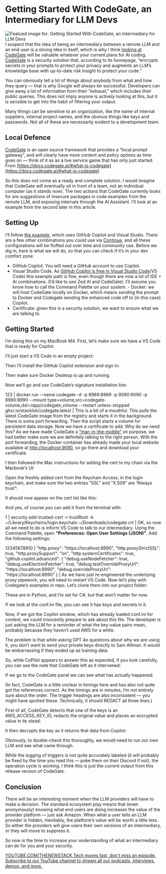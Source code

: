 # Getting Started With CodeGate, an Intermediary for LLM Devs
![Featued image for: Getting Started With CodeGate, an Intermediary for LLM Devs](https://cdn.thenewstack.io/media/2025/01/f814f7a3-kent-tupas-u7scebzs57q-unsplashb-1024x576.jpg)
I suspect that the idea of being an intermediary between a remote LLM and an end user is a strong idea in itself, which is why I think [looking at CodeGate](https://thenewstack.io/codegate-open-source-tool-secures-ai-coding-assistants/) will be valuable whatever your current plans for AI coding. [CodeGate](https://codegate.ai/) is a security solution that, according to its homepage, “encrypts secrets in your prompts to protect your privacy and augments an LLM’s knowledge base with up-to-date risk insight to protect your code.”

You can obviously tell a lot of things about anybody from what and how they query — that is why Google will always be successful. Developers can give away a lot of information from their “exhaust,” which includes their public queries. This does not imply anyone is actively looking at this, but it is sensible to get into the habit of filtering your output.

Many things can be sensitive to an organization, like the name of internal suppliers, internal project names, and the obvious things like keys and passwords. Not all of these are necessarily evident to a development team.

## Local Defence
[CodeGate](https://codegate.ai/) is an open source framework that provides a “local prompt gateway”, and will clearly have more content and policy options as time goes on — think of it as as a live service game that has only just started.
From [https://docs.codegate.ai/#what-is-codegate](https://docs.codegate.ai/#what-is-codegate)

So this does not come as a ready and complete solution. I would imagine that CodeGate will eventually sit in front of a team, not an individual computer (as it stands now). The two actions that CodeGate currently looks for are suggestions of insecure packages in code examples from the remote LLM, and exposing internals through the AI Assistant. I’ll look at an example from the second later in this article.

## Setting Up
I’ll follow [the example](https://docs.codegate.ai/quickstart), which uses GitHub Copilot and Visual Studio. There are a few other combinations you could use via [Continue](https://www.continue.dev/), and all these configurations will be fluffed out over time and community use. Before we dig in, here is what we will do, so that you can check if it’s in your dev comfort zone:

- GitHub Copilot. You will need a GitHub account to use Copilot.
- Visual Studio Code. As
[GitHub Copilot is free in Visual Studio Code](https://code.visualstudio.com/docs/copilot/overview)(VS Code) this example path is fine, even though there are now a lot of IDE + AI combinations. (I’d like to see Zed AI and CodeGate). I’ll assume you know how to call the Command Palette on your system. - Docker: we will host CodeGate locally on Docker, which means sending the prompt to Docker and Codegate sending the enhanced code off to (in this case) Copilot.
- Certificate: given this is a security solution, we want to ensure what we are talking to.
## Getting Started
I’m doing this on my MacBook M4. First, let’s make sure we have a VS Code that is ready for Copilot.

I’ll just start a VS Code in an empty project:

Then I’ll install the GitHub Copilot extension and sign in:

Then make sure Docker Desktop is up and running.

Now we’ll go and use CodeGate’s signature installation line:

123 |
docker run --name codegate -d -p 8989:8989 -p 9090:9090 -p 8990:8990 --mount type=volume,src=codegate-volume,dst=/app/codegate_volume --restart unless-stopped ghcr.io/stacklok/codegate:latest |
This is a bit of a mouthful. This pulls the latest CodeGate image from the registry and starts it in the background. There is some port forwarding. Then the script starts a volume for persistent data storage.
Now we have a certificate to add. Why do we need this? As we have made CodeGate a [“man-in-the-middle”](https://en.wikipedia.org/wiki/Man-in-the-middle_attack) on purpose, we had better make sure we are definitely talking to the right person. With the port forwarding, the Docker container has already made your local website available at [http://localhost:9090](http://localhost:9090), so go there and download your certificate.

I then followed the Mac instructions for adding the cert to my chain via the Macbook’s UI:

Open the freshly added cert from the Keychain Access, in the login keychain, and make sure the two entries “SSL” and “X.509” are “Always trust”:

It should now appear on the cert list like this:

And yes, of course you can add it from the terminal with:

1 |
security add-trusted-cert -r trustRoot -k ~/Library/Keychains/login.keychain ~/Downloads/codegate.crt |
OK, so now all we need to do is inform VS Code to talk to our intermediary. Using the Command Palette, open **“Preferences: Open User Settings (JSON)”**.
Add the following settings:

12345678910 |
"http.proxy": "https://localhost:8990", "http.proxyStrictSSL": true, "http.proxySupport": "on", "http.systemCertificates": true, "github.copilot.advanced": { "debug.useNodeFetcher": true, "debug.useElectronFetcher": true, "debug.testOverrideProxyUrl": "https://localhost:8990", "debug.overrideProxyUrl": "https://localhost:8990" } |
As we have just re-engineered the underlying proxy pipework, you will need to restart VS Code.
Now let’s play with Codegate’s examples in repo. Let’s clone them into our project folder:

These are in Python, and I’m set for C#, but that won’t matter for now.

If we look at the conf.ini file, you can see it has keys and secrets in it.

Now, if we got the Copilot window, which has already loaded conf.ini for context, we could innocently prepare to ask about this file. The developer is just asking the LLM for a reminder of what the key-value pairs mean, probably because they haven’t used AWS for a while.

The problem is that while asking GPT 4o questions about why we are using it, you don’t want to send your private keys directly to Sam Altman. It would be embarrassing if they ended up as training data.

So, while CoPilot appears to answer this as expected, if you look carefully, you can see the note that CodeGate left as it intervened:

If we go to the CodeGate panel we can see what has actually happened.

(In fact, CodeGate is a little unclear in timings here and has also not quite got the references correct. As the timings are in minutes, I’m not entirely sure about the order. The trigger headings are also inconsistent — you might have spotted these. Technically, it should REDACT all three lines.)

First of all, CodeGate detects that one of the keys is an AWS_ACCESS_KEY_ID, redacts the original value and places an encrypted value in its stead:

It then decrypts the key as it returns that data from Copilot:

Obviously, to double-check this thoroughly, we would need to run our own LLM and see what came through.

While the logging of triggers is not quite accurately labeled (it will probably be fixed by the time you read this — poke them on their Discord if not), the operation cycle is working. I think this is just the current output from this release version of CodeGate.

## Conclusion
There will be an interesting moment when the LLM providers will have to make a decision. The standard ecosystem play means that (even anonymously) knowing what end users are doing increases the value of the provider platform — just ask Amazon. When what a user tells an LLM provider is hidden, inevitably, the platform’s value will be worth a little less. So either the providers will give users their own versions of an intermediary, or they will move to suppress it.

So now is the time to increase your understanding of what an intermediary can do for you and your security.

[
YOUTUBE.COM/THENEWSTACK
Tech moves fast, don't miss an episode. Subscribe to our YouTube
channel to stream all our podcasts, interviews, demos, and more.
](https://youtube.com/thenewstack?sub_confirmation=1)
